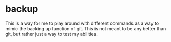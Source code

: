 # backup
This is a way for me to play around with different commands as a way to mimic the backing up function of git. This is not meant to be any better than git, but rather just a way to test my abilities.
